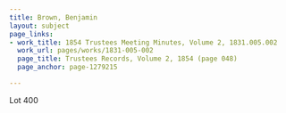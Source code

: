 ```yaml
---
title: Brown, Benjamin
layout: subject
page_links:
- work_title: 1854 Trustees Meeting Minutes, Volume 2, 1831.005.002
  work_url: pages/works/1831-005-002
  page_title: Trustees Records, Volume 2, 1854 (page 048)
  page_anchor: page-1279215

---
```

<p>Lot 400</p>
